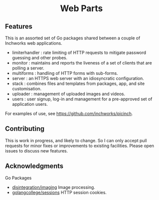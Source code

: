 <h1 align="center">Web Parts</h1>

## Features

This is an assorted set of Go packages shared between a couple of Inchworks web applications.

- limiterhandler : rate limiting of HTTP requests to mitigate password guessing and other probes.
- monitor : maintains and reports the liveness of a set of clients that are polling a server.
- multiforms : handling of HTTP forms with sub-forms.
- server : an HTTPS web server with an idiosyncratic configuration.
- stack : combines files and templates from packages, app, and site customisation.
- uploader : management of uploaded images and videos.
- users : user signup, log-in and management for a pre-approved set of application users.

For examples of use, see https://github.com/inchworks/picinch.

## Contributing

This is work in progress, and likely to change.
So I can only accept pull requests for minor fixes or improvements to existing facilities.
Please open issues to discuss new features.

## Acknowledgments

Go Packages
- [disintegration/imaging](https://github.com/disintegration/imaging) Image processing.
- [golangcollege/sessions](https://github.com/golangcollege/sessions) HTTP session cookies.
